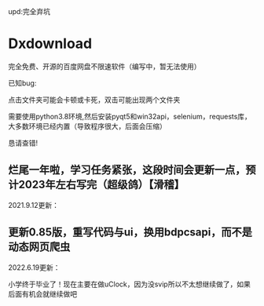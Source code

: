 upd:完全弃坑

# Dxdownload

完全免费、开源的百度网盘不限速软件（编写中，暂无法使用）  

已知bug:  

点击文件夹可能会卡顿或卡死，双击可能出现两个文件夹  

需要使用python3.8环境,然后安装pyqt5和win32api，selenium，requests库，大多数环境已经内置（导致程序很大，后面会压缩）  

恳请查错!   

烂尾一年啦，学习任务紧张，这段时间会更新一点，预计2023年左右写完（超级鸽）【滑稽】  
-------------------------------------   
2021.9.12更新：  

更新0.85版，重写代码与ui，换用bdpcsapi，而不是动态网页爬虫   
------------------------------------   
2022.6.19更新：  

小学终于毕业了！现在主要在做uClock，因为没svip所以不太想继续做了，如果后面有机会就继续做吧  
